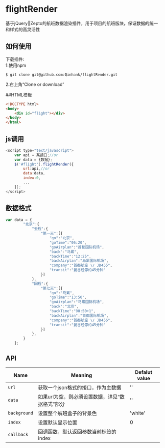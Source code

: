 # flightRender
基于jQuery||Zepto的航班数据渲染插件，用于项目的航班版块，保证数据的统一和样式的高灵活性

## 如何使用
下载插件:  
1.使用npm   
```
$ git clone git@github.com:Qinhank/flightRender.git
```

2.右上角“Clone or download”  

##HTML模板
``` html
<!DOCTYPE html>
<body>
    <div id="flight"></div>
</body>
</html>
```

## js调用
``` javascript
<script type="text/javascript">
    var api = 某接口;//or
    var data = {数据};
    $('#flight').flightRender({
        url:api,//or
        data:data,
        index:0,
        ...
    });
</script>
```

## 数据格式
``` javascript
var data = {
		"北京":{
			"去程":{
				"第一天":[{
				    "go":"北京",
				    "goTime":"06:20",
				    "goAirplan":"首都国际机场",
				    "back":"马累",
				    "backTime":"12:25",
				    "backAirplan":"马累国际机场",
				    "company":"首都航空 \/ JD455",
				    "transit":"曼谷经停约45分钟"
				}]
			},
			"回程":{
				"第七天":[{
				    "go":"马累",
				    "goTime":"13:50",
				    "goAirplan":"马累国际机场",
				    "back":"北京",
				    "backTime":"00:50+1",
				    "backAirplan":"首都国际机场",
				    "company":"首都航空 \/ JD456",
				    "transit":"曼谷经停约45分钟"
				}]
			},
		}
	};
```

## API
| Name             | Meaning                    | Defalut value |
| ---------------- | -------------------------- | ------------- |
| ```url```        | 获取一个json格式的接口，作为主数据        | ''            |
| ```data```       | 如果url为空，则必须设置数据，详见“数据格式”部分 | ''            |
| ```background``` | 设置整个航班盒子的背景色               | 'white'       |
| ```index```      | 设置默认显示位置                   | 0             |
| ```callback```   | 回调函数，默认返回参数当前标签的index      |               |






